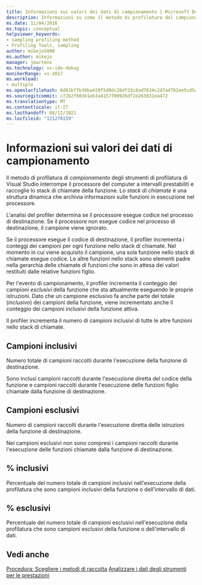 ```yaml
---
title: Informazioni sui valori dei dati di campionamento | Microsoft Docs
description: Informazioni su come il metodo di profilatura del campionamento Visual Studio Strumenti di profilatura interrompe il processore del computer a intervalli impostati e raccoglie lo stack di chiamate di funzione.
ms.date: 11/04/2016
ms.topic: conceptual
helpviewer_keywords:
- sampling profiling method
- Profiling Tools, sampling
author: mikejo5000
ms.author: mikejo
manager: jmartens
ms.technology: vs-ide-debug
monikerRange: vs-2017
ms.workload:
- multiple
ms.openlocfilehash: 6d81bffb39ba420f5d9dc26df33c6ad7634c2d7a4782ee5cd5a5a3b857112182
ms.sourcegitcommit: c72b2f603e1eb3a4157f00926df2e263831ea472
ms.translationtype: MT
ms.contentlocale: it-IT
ms.lasthandoff: 08/12/2021
ms.locfileid: "121270159"
---
```

# <a name="understand-sampling-data-values"></a>Informazioni sui valori dei dati di campionamento

Il metodo di profilatura di *campionamento* degli strumenti di profilatura di Visual Studio interrompe il processore del computer a intervalli prestabiliti e raccoglie lo stack di chiamate della funzione. Lo *stack di chiamate* è una struttura dinamica che archivia informazioni sulle funzioni in esecuzione nel processore.

L'analisi del profiler determina se il processore esegue codice nel processo di destinazione. Se il processore non esegue codice nel processo di destinazione, il campione viene ignorato.

Se il processore esegue il codice di destinazione, il profiler incrementa i conteggi dei campioni per ogni funzione nello stack di chiamate. Nel momento in cui viene acquisito il campione, una sola funzione nello stack di chiamate esegue codice. Le altre funzioni nello stack sono elementi padre nella gerarchia delle chiamate di funzioni che sono in attesa dei valori restituiti dalle relative funzioni figlio.

Per l'evento di campionamento, il profiler incrementa il conteggio dei campioni *esclusivi* della funzione che sta attualmente eseguendo le proprie istruzioni. Dato che un campione esclusivo fa anche parte del totale (*inclusivo*) dei campioni della funzione, viene incrementato anche il conteggio dei campioni inclusivi della funzione attiva.

 Il profiler incrementa il numero di campioni inclusivi di tutte le altre funzioni nello stack di chiamate.

## <a name="inclusive-samples"></a>Campioni inclusivi

Numero totale di campioni raccolti durante l'esecuzione della funzione di destinazione.

Sono inclusi campioni raccolti durante l'esecuzione diretta del codice della funzione e campioni raccolti durante l'esecuzione delle funzioni figlio chiamate dalla funzione di destinazione.

## <a name="exclusive-samples"></a>Campioni esclusivi

Numero di campioni raccolti durante l'esecuzione diretta delle istruzioni della funzione di destinazione.

Nei campioni esclusivi non sono compresi i campioni raccolti durante l'esecuzione delle funzioni chiamate dalla funzione di destinazione.

## <a name="inclusive-percent"></a>% inclusivi

Percentuale del numero totale di campioni inclusivi nell'esecuzione della profilatura che sono campioni inclusivi della funzione o dell'intervallo di dati.

## <a name="exclusive-percent"></a>% esclusivi

Percentuale del numero totale di campioni esclusivi nell'esecuzione della profilatura che sono campioni esclusivi della funzione o dell'intervallo di dati.

## <a name="see-also"></a>Vedi anche

[Procedura: Scegliere i metodi di raccolta](../profiling/how-to-choose-collection-methods.md) 
 [Analizzare i dati degli strumenti per le prestazioni](../profiling/analyzing-performance-tools-data.md)
